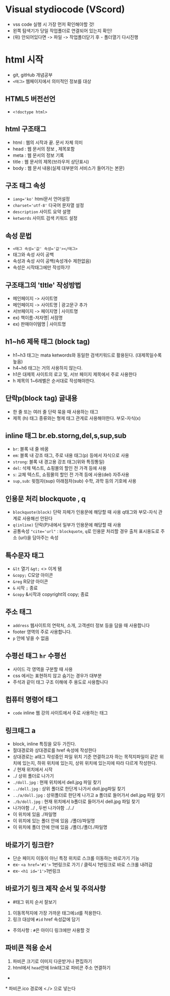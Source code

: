 # Visual stydiocode (VScord)
* vss code 실행 시 가장 먼저 확인해야할 것!
* 왼쪽 탐색기가 당일 작업폴더로 연결되어 있는지 확인!
* (위) 안되어있다면 -> 파일 -> 작업폴더닫기 후 - 폴더열기 다시진행
# html 시작
* git, gitHub 개념공부
* `<태그>` 웹페이지에서 의미적인 정보를 대상
## HTML5 버전선언
* `<!doctype html>`
## html 구조태그
* html : 웹의 시작과 끝. 문서 자체 의미
* head : 웹 문서의 정보 , 제목포함
* meta : 웹 문서의 정보 기록
* title : 웹 문서의 제목(브라우저 상단표시)
* body : 웹 문서 내용(실제 대부분의 서비스가 들어가는 본문)
## 구조 태그 속성
* `iang='ko'` htmi문서 언어설정
* `charset='utf-8'` 다국어 문자열 설정
* `description` 사이트 요약 설명
* `ketwords` 사이트 검색 키워드 설정
## 속성 문법
* `<태그 속성='값' 속성='값'></태그>`
* 태그와 속성 사이 공백
* 속성과 속성 사이 공백(속성개수 제한없음)
* 속성은 시작태그에만 작성하기!
## 구조태그의  'tltle' 작성방법
* 메인페이지 -> 사이트명 
* 메인페이지 -> 사이트명 | 광고문구 추가 
* 서브페이지 -> 페이지명 | 사이트명
* ex) 책이름-저자명| 서점명 
* ex) 판매아이템명 | 사이트명
## h1~h6 제목 태그 (block tag)
* h1~h3 태그는 mata ketwords와 동일한 검색키워드로 활용된다. (대제목일수록 높음)
* h4~h6 태그는 거의 사용하지 않는다.
* h1은 대제목 사이트의 로고 및, 서브 페이지 제목에서 주로 사용한다
* h 제목의 1~6레벨은 순서대로 작성해야한다.
## 단락p(block tag) 글내용
* 한 줄 또는 여러 줄 단락 묶을 때 사용하는 태그
* 제목 (h) 태그 종류와는 형제 태그 관게로 사용해야한다. 부모-자식(x)
## inline 태그 br.eb.storng,del,s,sup,sub
* `br`: 블록 내 줄 바꿈
* `em`: 블록 내 강조 태그, 주로 내용 태그(p) 등에서 자식으로 사용
* `strong`: 블록 내 경고용 강조 태그(위와 특징통일)
* `del`: 삭제 텍스트, 쇼핑몰의 할인 전 가격 등에 사용
* `s`: 교체 텍스트, 쇼핑몰의 할인 전 가격 등에 사용(del) 자주사용
* `sup,sub`: 윗첨자(sup) 아래점차(sub) 수학, 과학 등의 기호에 사용
## 인용문 처리 blockquote , q
* `blockquote(block)` 단락 자체가 인용문에 해당할 때 사용 q태그와 부모-자식 관계로 사용해선 안된다
* `q(inline)` 단락(P)내에서 일부가 인용문에 해당할 때 사용
* 공통속성 `"cite='url"` : `blockquote`, `q`로 인용문 처리할 경우 출처 표시용도로 주소 (url)을 담아주는 속성 
## 특수문자 태그
* `&lt` 열기 `&gt;` <> 이게 됌
* `&copy;` C모양 아이콘
* `&reg` R모양 아이콘
* `&` 시작 `;` 종료
* `&copy` &시작과 copyright의 copy; 종료
## 주소 태그
* `address` 웹사이트의 연락처, 소개, 고객센터 정보 등을 담을 때 사용합니다
*  footer 영역의 주로 사용합니다.
* `p` 안에 넣을 수 없음
## 수평선 태그 `hr` 수평선
* 사이드 각 영역을 구분할 때 사용
* css 에서는 표현하지 않고 숨기는 경우가 대부분
* 주석과 같이 태그 구조 이해에 주 용도로 사용합니다
## 컴퓨터 명령어 태그
* `code` inline 웹 강의 사이트에서 주로 사용하는 태그
## 링크태그 a
* block, inline 특징을 모두 가진다.
* 절대경로와 상대경로를 href 속성에 작성한다
* 상대경로는 a태그 작성중인 파일 위치 기준 연결하고자 하는 목적지파일이 같은 위치에 있는지, 하위 위치에 있는지, 상위 위치에 있는지에 따라 다르게 작성한다.
* ./ 현재 위치에서 시작
* ../ 상위 폴더로 나가기
* `./doll.jpg` : 현재 위치에서 dell.jpg 파일 찾기
* `../dell.jpg` : 상위 폴더로 한단게 나가서 doll.jpg파일 찾기
* `../a/doll.jpg` : 상위폴더로 한단계 나가고 a 폴더로 들어가서 dell.jpg 파일 찾기
* `./b/doll.jpg` : 현재 위치에서 b폴더로 들어가서 dell.jpg 파일 찾기
* 나가야함 ../ , 두번 나가야함 ../../ 
* 이 위치에 있음 ./파일명 
* 이 위치에 있는 폴더 안에 있음 ./폴더/파일명
* 이 위치에 폴더 안에 안에 있음 ./폴더./폴더./파일명
## 바로가기 링크란?
* 단순 페이지 이동이 아닌 특정 위치로 스크롤 이동하는 바로가기 기능
* ex- `<a href='#1'>` 1번링크로 가기   / 클릭시 1번링크로 바로 스크롤 내려감
* ex- `<h1 id='1'>`1번링크</h1>
## 바로가기 링크 제작 순서 및 주의사항
*  #태그 위치 순서 잘보기
1. 이동목적지에 가장 가까운 태그에`id`를 적용한다.
2. 링크 대상에 `#id` href 속성값에 담기
* 주의사항 : `#`은 아이디 링크에만 사용할 것
## 파비콘 적용 순서
1. 파비콘 크기로 이미지 다운받거나 편집하기
2. html에서 `head`안에 link태그로 파비콘 주소 연결하기
* <link rel="shortcut icon" href="파비콘.ico 경로" type="image/x-icon">
<link rel="icon" href="파비콘.ico 경로" type="image/x-icon">
* 파비콘.ico 경로에 <./> 으로 넣는다